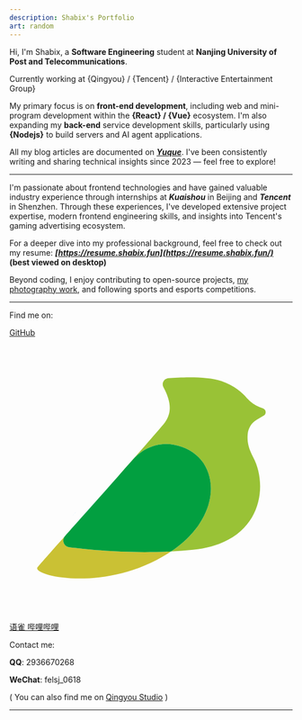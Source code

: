 ```yaml
---
description: Shabix's Portfolio
art: random
---
```


<Avatar />

Hi, I'm Shabix, a **Software Engineering** student at **Nanjing University of Post and Telecommunications**.

Currently working at {Qingyou} / {Tencent} / {Interactive Entertainment Group}<br>

My primary focus is on **front-end development**, including web and mini-program development within the **{React} / {Vue}** ecosystem. I'm also expanding my **back-end** service development skills, particularly using **{Nodejs}** to build servers and AI agent applications.

All my blog articles are documented on **_[Yuque](https://www.yuque.com/gududeyoubiaokachi-rl2tl)_**. I've been consistently writing and sharing technical insights since 2023 — feel free to explore!

---

I'm passionate about frontend technologies and have gained valuable industry experience through internships at **_Kuaishou_** in Beijing and **_Tencent_** in Shenzhen. Through these experiences, I've developed extensive project expertise, modern frontend engineering skills, and insights into Tencent's gaming advertising ecosystem.

For a deeper dive into my professional background, feel free to check out my resume: **_[https://resume.shabix.fun](https://resume.shabix.fun/)_ (best viewed on desktop)**

Beyond coding, I enjoy contributing to open-source projects, [my photography work](/photos), and following sports and esports competitions.

<div flex-auto />

---

Find me on:

<p me onp flex="~ gap-2 wrap" class="mt--2!">
<a href="https://github.com/Shabi-x" target="_blank"><span op75 i-simple-icons-github /> GitHub</a>
<a href="https://www.yuque.com/gududeyoubiaokachi-rl2tl" target="_blank">
<svg op75 inline w-6 h-6 fill="currentColor" viewBox="0 0 1024 1024">
<path d="M228.7 643.9c-0.1 0.1-0.2 0.3-0.3 0.4 3.9-4.4 8-9 12-13.5-7.5 8.4-11.7 13.1-11.7 13.1z" fill="#1590E9"/>
<path d="M894 298.1l25.6-15.1c10.4-6.1 9.1-21.5-2.1-25.9l-12.3-4.8c-18-7.1-34.2-18.2-46.7-33-15.7-18.5-44.7-45.1-90.9-60.8-52.7-18-142.9-14.4-193.2-10.5-15.9 1.2-25 18.4-17.4 32.5 42.6 78.6 16.7 114.3-5.7 140.7-34.3 40.4-97.4 112.2-160.7 183.6 21.9-24.5 41.8-46.8 58.1-65.1 36.4-40.8 91.3-61.5 145.1-51.7 171.5 31.3 191 253.4-9.2 385.6 26.1-1.4 52.6-3.3 79.2-6 252.6-26 272.6-232.1 218-333.9-19.4-36.1-22.2-60.5-20.1-83.9 2-21.5 13.8-40.8 32.3-51.7z" fill="#99C236"/>
<path d="M212.8 704.5C241.1 672.9 316 589 390.7 504.7c-54.6 61.2-121.8 136.7-177.9 199.8z" fill="#1590E9"/>
<path d="M216.3 758.6c-19.5-2.5-28.2-25.6-15.5-40.6-51.7 58.3-91.7 103.5-99.1 112.6-24.1 29.5 247.7 97.9 482.6-56.8 0.1-0.1 0.3-0.2 0.4-0.3-156.5 8.2-298.5-5.9-368.4-14.9z" fill="#CAC134"/>
<path d="M593.9 387.9c-53.8-9.8-108.7 10.9-145.1 51.7-16.3 18.2-36.2 40.5-58.1 65.1C316 589 241.1 672.9 212.8 704.5c-4.1 4.6-8.1 9.1-12 13.5-12.7 14.9-4 38 15.5 40.6 69.9 9 211.9 23.1 368.3 15 200.2-132.3 180.8-354.4 9.3-385.7z" fill="#029F40"/>
</svg>
语雀
</a>
<a href="https://space.bilibili.com/289168334?spm_id_from=333.1007.0.0" target="_blank"><span op75 i-simple-icons-bilibili /> 哔哩哔哩</a>

</p>

Contact me:

<span op75 i-simple-icons-qq /> **QQ**: 2936670268

<span op75 i-simple-icons-wechat /> **WeChat**: felsj_0618

<span op50>(</span> You can also find me on <span flex="~ inline gap-2 wrap">
<a href="https://qingyou.njupt.edu.cn/" target="_blank"><span op75 /> Qingyou Studio</a></span> <span op50>)</span>

---
